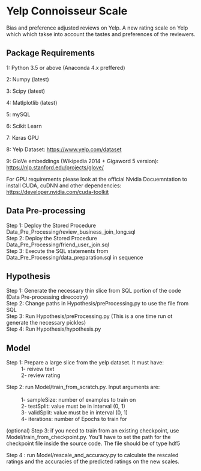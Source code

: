 # Yelp Connoisseur Scale
Bias and preference adjusted reviews on Yelp. A new rating scale on Yelp which which takse into account the tastes and preferences of the reviewers.

## Package Requirements

1: Python 3.5 or above (Anaconda 4.x preffered)

2: Numpy (latest)

3: Scipy (latest)

4: Matlplotlib (latest)

5: mySQL

6: Scikit Learn

7: Keras GPU

8: Yelp Dataset: https://www.yelp.com/dataset

9: GloVe embeddings (Wikipedia 2014 + Gigaword 5 version): https://nlp.stanford.edu/projects/glove/

For GPU requirements please look at the official Nvidia Docuemntation to install CUDA, cuDNN and other dependencies:
https://developer.nvidia.com/cuda-toolkit


## Data Pre-processing

Step 1: Deploy the Stored Procedure Data_Pre_Processing/review_business_join_long.sql <br />
Step 2: Deploy the Stored Procedure Data_Pre_Processing/friend_user_join.sql <br />
Step 3: Execute the SQL statements from Data_Pre_Processing/data_preparation.sql in sequence <br />


## Hypothesis

Step 1: Generate the necessary thin slice from SQL portion of the code (Data Pre-processing direccotry)<br />
Step 2: Change paths in Hypothesis/preProcessing.py to use the file from SQL<br />
Step 3: Run Hypothesis/preProcessing.py (This is a one time run ot generate the necessary pickles) <br />
Step 4: Run Hypothesis/hypothesis.py<br />

## Model

Step 1: Prepare a large slice from the yelp dataset. It must have:<br />
&nbsp;&nbsp;&nbsp;&nbsp;&nbsp;&nbsp;&nbsp;&nbsp;&nbsp;&nbsp;1- reivew text        <br />
&nbsp;&nbsp;&nbsp;&nbsp;&nbsp;&nbsp;&nbsp;&nbsp;&nbsp;&nbsp;2- review rating      <br />

Step 2: run Model/train_from_scratch.py. Input arguments are:   <br />    
&nbsp;&nbsp;&nbsp;&nbsp;&nbsp;&nbsp;&nbsp;&nbsp;&nbsp;&nbsp;1- sampleSize: number of examples to train on <br />
&nbsp;&nbsp;&nbsp;&nbsp;&nbsp;&nbsp;&nbsp;&nbsp;&nbsp;&nbsp;2- testSplit: value must be in interval (0, 1) <br />
&nbsp;&nbsp;&nbsp;&nbsp;&nbsp;&nbsp;&nbsp;&nbsp;&nbsp;&nbsp;3- validSplit: value must be in interval (0, 1) <br />
&nbsp;&nbsp;&nbsp;&nbsp;&nbsp;&nbsp;&nbsp;&nbsp;&nbsp;&nbsp;4- iterations: number of Epochs to train for <br />

(optional) Step 3: if you need to train from an existing checkpoint, use Model/train_from_checkpoint.py. You'll have to set the path for the checkpoint file inside the source code. The file should be of type hdf5 <br />

Step 4 : run Model/rescale_and_accuracy.py to calculate the rescaled ratings and the accuracies of the predicted ratings on the new scales.
